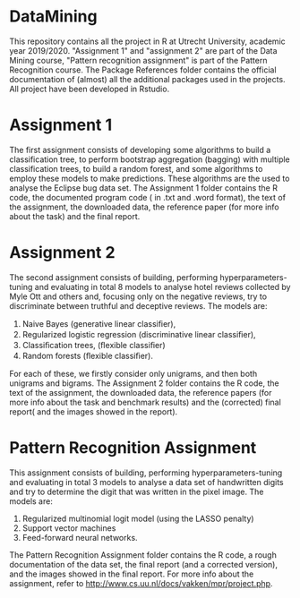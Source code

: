 # DataMining
This repository contains all the project in R at Utrecht University, academic year 2019/2020. "Assignment 1" and "assignment 2" are part of the Data Mining course, "Pattern recognition assignment" is part of the Pattern Recognition course. The Package References folder contains the official documentation of (almost) all the additional packages used in the projects. All project have been developed in Rstudio.

# Assignment 1
The first assignment consists of developing some algorithms to build a classification tree, to perform bootstrap aggregation (bagging) with multiple classification trees, to build a random forest, and some algorithms to employ these models to make predictions. These algorithms are the used to analyse the Eclipse bug data set. The Assignment 1 folder contains the R code, the documented program code ( in .txt and .word format), the text of the assignment, the downloaded data, the reference paper (for more info about the task) and the final report.

# Assignment 2
The second assignment consists of building, performing hyperparameters-tuning and evaluating in total 8 models to analyse hotel reviews collected by Myle Ott and others and, focusing only on the negative reviews, try to discriminate between truthful and deceptive reviews. The models are:
1.  Naive Bayes (generative linear classiﬁer),
2. Regularized logistic regression (discriminative linear classiﬁer),
3. Classiﬁcation trees, (ﬂexible classiﬁer) 
4. Random forests (ﬂexible classiﬁer).

For each of these, we firstly consider only unigrams, and then both unigrams and bigrams.
The Assignment 2 folder contains the R code, the text of the assignment, the downloaded data, the reference papers (for more info about the task and benchmark results) and the (corrected) final report( and the images showed in the report).

# Pattern Recognition Assignment
This assignment  consists of building, performing hyperparameters-tuning and evaluating in total 3 models to analyse a data set of handwritten digits and try to determine the digit that was written in the pixel image.
The models are:
1. Regularized multinomial logit model (using the LASSO penalty)
2. Support vector machines
3. Feed-forward neural networks.

The Pattern Recognition Assignment folder contains the R code, a rough documentation of the data set, the final report (and a corrected version), and the images showed in the final report. For more info about the assignment, refer to http://www.cs.uu.nl/docs/vakken/mpr/project.php.


